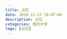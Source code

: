 ```yaml
---
title: 占位
date: 2010-12-17 18:07:06
description: 占位
categories: 我的大学
tags: [占位] 
---
```




<!--more-->
